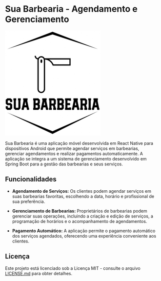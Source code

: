 # Sua Barbearia - Agendamento e Gerenciamento

![BarberApp Logo](logo.png)

Sua Barbearia é uma aplicação móvel desenvolvida em React Native para dispositivos Android que permite agendar serviços em barbearias, gerenciar agendamentos e realizar pagamentos automaticamente. A aplicação se integra a um sistema de gerenciamento desenvolvido em Spring Boot para a gestão das barbearias e seus serviços.

## Funcionalidades

- **Agendamento de Serviços:** Os clientes podem agendar serviços em suas barbearias favoritas, escolhendo a data, horário e profissional de sua preferência.

- **Gerenciamento de Barbearias:** Proprietários de barbearias podem gerenciar suas operações, incluindo a criação e edição de serviços, a programação de horários e o acompanhamento de agendamentos.

- **Pagamento Automático:** A aplicação permite o pagamento automático dos serviços agendados, oferecendo uma experiência conveniente aos clientes.

## Licença

Este projeto está licenciado sob a Licença MIT - consulte o arquivo [LICENSE.md](LICENSE.md) para obter detalhes.
